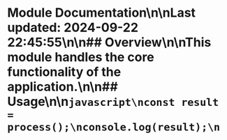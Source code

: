 # Module Documentation\n\nLast updated: 2024-09-22 22:45:55\n\n## Overview\n\nThis module handles the core functionality of the application.\n\n## Usage\n\n```javascript\nconst result = process();\nconsole.log(result);\n```
